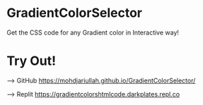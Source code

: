 # GradientColorSelector
Get the CSS code for any Gradient color in Interactive way!
# Try Out!
--> GitHub
https://mohdjariullah.github.io/GradientColorSelector/         

--> Replit
https://gradientcolorshtmlcode.darkplates.repl.co
